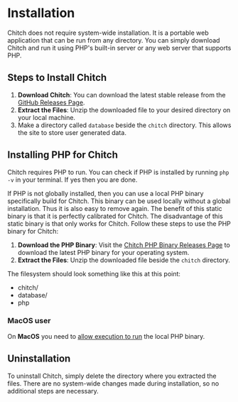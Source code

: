 # Installation

Chitch does not require system-wide installation. It is a portable web application that can be run from any directory. You can simply download Chitch and run it using PHP's built-in server or any web server that supports PHP.

## Steps to Install Chitch

1. **Download Chitch**: You can download the latest stable release from the [GitHub Releases Page](https://github.com/boukew99/chitch/releases).
2. **Extract the Files**: Unzip the downloaded file to your desired directory on your local machine.
3. Make a directory called `database` beside the `chitch` directory. This allows the site to store user generated data.

## Installing PHP for Chitch

Chitch requires PHP to run. You can check if PHP is installed by running `php -v` in your terminal. If yes then you are done.

If PHP is not globally installed, then you can use a local PHP binary specifically build for Chitch. This binary can be used locally without a global installation. Thus it is also easy to remove again. The benefit of this static binary is that it is perfectly calibrated for Chitch. The disadvantage of this static binary is that only works for Chitch. Follow these steps to use the PHP binary for Chitch:

1. **Download the PHP Binary**: Visit the [Chitch PHP Binary Releases Page](https://github.com/boukew99/chitch/releases/supplementary) to download the latest PHP binary for your operating system.
2. **Extract the Files**: Unzip the downloaded file beside the `chitch` directory.

The filesystem should look something like this at this point:

- chitch/
- database/
- php

### MacOS user

On **MacOS** you need to [allow execution to run](https://support.apple.com/guide/mac-help/open-a-mac-app-from-an-unknown-developer-mh40616/mac) the local PHP binary.

## Uninstallation

To uninstall Chitch, simply delete the directory where you extracted the files. There are no system-wide changes made during installation, so no additional steps are necessary.
